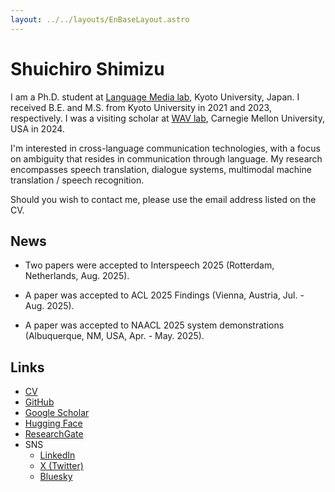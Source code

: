 ```yaml
---
layout: ../../layouts/EnBaseLayout.astro
---
```


# Shuichiro Shimizu

I am a Ph.D. student at [Language Media lab](http://nlp.ist.i.kyoto-u.ac.jp/), Kyoto University, Japan.
I received B.E. and M.S. from Kyoto University in 2021 and 2023, respectively.
I was a visiting scholar at [WAV lab](https://wavlab.org/), Carnegie Mellon University, USA in 2024.

I'm interested in cross-language communication technologies, with a focus on ambiguity that resides in communication through language.
My research encompasses speech translation, dialogue systems, multimodal machine translation / speech recognition.

Should you wish to contact me, please use the email address listed on the CV.

## News

- Two papers were accepted to Interspeech 2025 (Rotterdam, Netherlands, Aug. 2025).

- A paper was accepted to ACL 2025 Findings (Vienna, Austria, Jul. - Aug. 2025).

- A paper was accepted to NAACL 2025 system demonstrations (Albuquerque, NM, USA, Apr. - May. 2025).

## Links

- [CV](/assets/CV_Shimizu_20250519.pdf)
- [GitHub](https://github.com/cromz22)
- [Google Scholar](https://scholar.google.com/citations?user=_YhqXyUAAAAJ)
- [Hugging Face](https://huggingface.co/cromz22)
- [ResearchGate](https://www.researchgate.net/profile/Shuichiro-Shimizu-2)
- SNS
    - [LinkedIn](https://www.linkedin.com/in/shuichiro-shimizu-68666b232/)
    - [X (Twitter)](https://twitter.com/cromz22)
    - [Bluesky](https://bsky.app/profile/cromz22.bsky.social)
